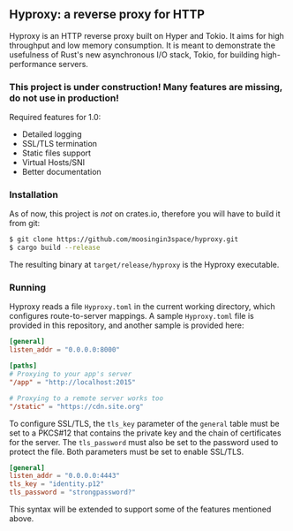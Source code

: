 ## Hyproxy: a reverse proxy for HTTP

Hyproxy is an HTTP reverse proxy built on Hyper and Tokio. It aims for high
throughput and low memory consumption. It is meant to demonstrate the usefulness
of Rust's new asynchronous I/O stack, Tokio, for building high-performance
servers.

### This project is under construction! Many features are missing, do not use in production!

Required features for 1.0:

- Detailed logging
- SSL/TLS termination
- Static files support
- Virtual Hosts/SNI
- Better documentation

### Installation

As of now, this project is *not* on crates.io, therefore you will have to build 
it from git:

```sh
$ git clone https://github.com/moosingin3space/hyproxy.git
$ cargo build --release
```

The resulting binary at `target/release/hyproxy` is the Hyproxy executable.

### Running

Hyproxy reads a file `Hyproxy.toml` in the current working directory, which
configures route-to-server mappings. A sample `Hyproxy.toml` file is provided
in this repository, and another sample is provided here:

```toml
[general]
listen_addr = "0.0.0.0:8000"

[paths]
# Proxying to your app's server
"/app" = "http://localhost:2015"

# Proxying to a remote server works too
"/static" = "https://cdn.site.org"
```

To configure SSL/TLS, the `tls_key` parameter of the `general` table must be set
to a PKCS#12 that contains the private key and the chain of certificates for the
server. The `tls_password` must also be set to the password used to protect the file.
Both parameters must be set to enable SSL/TLS.

```toml
[general]
listen_addr = "0.0.0.0:4443"
tls_key = "identity.p12"
tls_password = "strongpassword?"
```

This syntax will be extended to support some of the features mentioned above.
